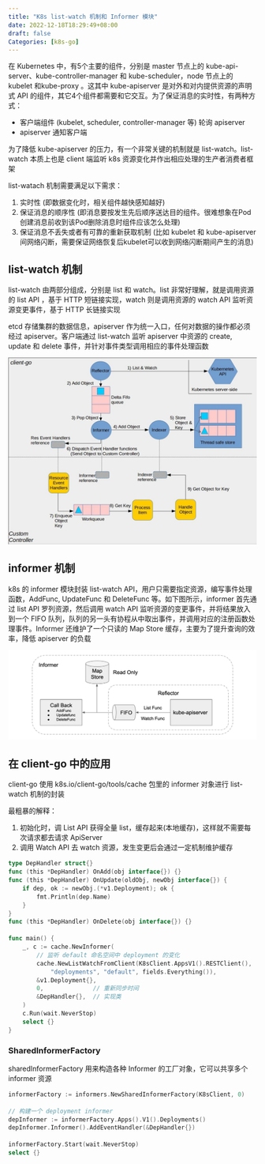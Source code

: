 ```yaml
---
title: "K8s list-watch 机制和 Informer 模块"
date: 2022-12-18T18:29:49+08:00
draft: false
Categories: [k8s-go]
---
```


在 Kubernetes 中，有5个主要的组件，分别是 master 节点上的 kube-api-server、kube-controller-manager 和 kube-scheduler，node 节点上的 kubelet 和kube-proxy 。这其中 kube-apiserver 是对外和对内提供资源的声明式 API 的组件，其它4个组件都需要和它交互。为了保证消息的实时性，有两种方式：

- 客户端组件 (kubelet, scheduler, controller-manager 等) 轮询 apiserver
- apiserver 通知客户端

为了降低 kube-apiserver 的压力，有一个非常关键的机制就是 list-watch。list-watch 本质上也是 client 端监听 k8s 资源变化并作出相应处理的生产者消费者框架

list-watach 机制需要满足以下需求：

1. 实时性 (即数据变化时，相关组件越快感知越好)
2. 保证消息的顺序性 (即消息要按发生先后顺序送达目的组件。很难想象在Pod创建消息前收到该Pod删除消息时组件应该怎么处理)
3. 保证消息不丢失或者有可靠的重新获取机制 (比如 kubelet 和 kube-apiserver 间网络闪断，需要保证网络恢复后kubelet可以收到网络闪断期间产生的消息)



## list-watch 机制

list-watch 由两部分组成，分别是 list 和 watch。list 非常好理解，就是调用资源的 list API ，基于 HTTP 短链接实现，watch 则是调用资源的 watch API 监听资源变更事件，基于 HTTP 长链接实现

etcd 存储集群的数据信息，apiserver 作为统一入口，任何对数据的操作都必须经过 apiserver。客户端通过 list-watch 监听 apiserver 中资源的 create, update 和 delete 事件，并针对事件类型调用相应的事件处理函数

![img](https://raw.githubusercontent.com/xuliangTang/picbeds/main/picgo/202212181854816.jpeg)



## informer 机制

k8s 的 informer 模块封装 list-watch API，用户只需要指定资源，编写事件处理函数，AddFunc, UpdateFunc 和 DeleteFunc 等。如下图所示，informer 首先通过 list API 罗列资源，然后调用 watch API 监听资源的变更事件，并将结果放入到一个 FIFO 队列，队列的另一头有协程从中取出事件，并调用对应的注册函数处理事件。Informer 还维护了一个只读的 Map Store 缓存，主要为了提升查询的效率，降低 apiserver 的负载

![informer实现原理](https://raw.githubusercontent.com/xuliangTang/picbeds/main/picgo/202212181902721.png)



## 在 client-go 中的应用

client-go 使用 k8s.io/client-go/tools/cache 包里的 informer 对象进行 list-watch 机制的封装

最粗暴的解释：

1. 初始化时，调 List API 获得全量 list，缓存起来(本地缓存)，这样就不需要每次请求都去请求 ApiServer
2. 调用 Watch API 去 watch 资源，发生变更后会通过一定机制维护缓存

```go
type DepHandler struct{}
func (this *DepHandler) OnAdd(obj interface{}) {}
func (this *DepHandler) OnUpdate(oldObj, newObj interface{}) {
	if dep, ok := newObj.(*v1.Deployment); ok {
		fmt.Println(dep.Name)
	}
}
func (this *DepHandler) OnDelete(obj interface{}) {}

func main() {
	_, c := cache.NewInformer(
		// 监听 default 命名空间中 deployment 的变化
		cache.NewListWatchFromClient(K8sClient.AppsV1().RESTClient(),
			"deployments", "default", fields.Everything()),
		&v1.Deployment{},
		0,				// 重新同步时间
		&DepHandler{},	// 实现类
	)
	c.Run(wait.NeverStop)
	select {}
}
```

### SharedInformerFactory

sharedInformerFactory 用来构造各种 Informer 的工厂对象，它可以共享多个 informer 资源

```go
informerFactory := informers.NewSharedInformerFactory(K8sClient, 0)

// 构建一个 deployment informer
depInformer := informerFactory.Apps().V1().Deployments()
depInformer.Informer().AddEventHandler(&DepHandler{})

informerFactory.Start(wait.NeverStop)
select {}
```

